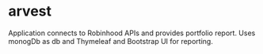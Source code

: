# arvest

Application connects to Robinhood APIs and provides portfolio report. Uses monogDb as db and Thymeleaf and Bootstrap UI for reporting.
